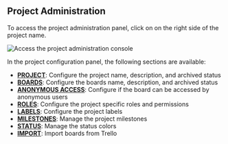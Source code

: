 ## Project Administration

To access the project administration panel, click on <i class="fa fa-cog"></i> on the right side of the project name.

<img class="pure-img" src="{{relativeRootPath}}/images/en/c04_project_header.png" alt="Access the project administration console">

In the project configuration panel, the following sections are available:

* **<a href="{{relativeRootPath}}/04-user-manual/04-07-project-admin/04-07-01-edit-project-boards.html">PROJECT</a>**: Configure the project name, description, and archived status
* **<a href="{{relativeRootPath}}/04-user-manual/04-07-project-admin/04-07-01-edit-project-boards.html">BOARDS</a>**: Configure the boards name, description, and archived status
* **<a href="{{relativeRootPath}}/04-user-manual/04-07-project-admin/04-07-03-manage-access.html">ANONYMOUS ACCESS</a>**: Configure if the board can be accessed by anonymous users
* **<a href="{{relativeRootPath}}/04-user-manual/04-07-project-admin/04-07-03-manage-access.html">ROLES</a>**: Configure the project specific roles and permissions
* **<a href="{{relativeRootPath}}/04-user-manual/04-07-project-admin/04-07-04-manage-labels.html">LABELS</a>**: Configure the project labels
* **<a href="{{relativeRootPath}}/04-user-manual/04-07-project-admin/04-07-02-manage-milestones.html">MILESTONES</a>**: Manage the project milestones
* **<a href="{{relativeRootPath}}/04-user-manual/04-07-project-admin/04-07-05-manage-columns.html">STATUS</a>**: Manage the status colors
* **<a href="{{relativeRootPath}}/04-user-manual/04-07-project-admin/04-07-06-import-from-trello.html">IMPORT</a>**: Import boards from Trello